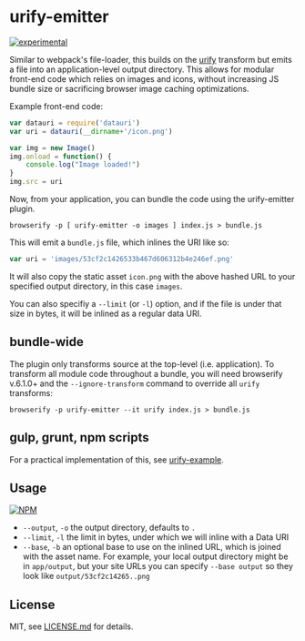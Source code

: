 # urify-emitter

[![experimental](http://badges.github.io/stability-badges/dist/experimental.svg)](http://github.com/badges/stability-badges)

Similar to webpack's file-loader, this builds on the [urify](https://www.npmjs.org/package/urify) transform but emits a file into an application-level output directory. This allows for modular front-end code which relies on images and icons, without increasing JS bundle size or sacrificing browser image caching optimizations. 

Example front-end code:  

```js
var datauri = require('datauri')
var uri = datauri(__dirname+'/icon.png')

var img = new Image()
img.onload = function() {
	console.log("Image loaded!")
}
img.src = uri
```

Now, from your application, you can bundle the code using the urify-emitter plugin.


```browserify -p [ urify-emitter -o images ] index.js > bundle.js```

This will emit a `bundle.js` file, which inlines the URI like so:  

```js
var uri = 'images/53cf2c1426533b467d606312b4e246ef.png'
```

It will also copy the static asset `icon.png` with the above hashed URL to your specified output directory, in this case `images`. 

You can also specifiy a `--limit` (or `-l`) option, and if the file is under that size in bytes, it will be inlined as a regular data URI.

## bundle-wide 

The plugin only transforms source at the top-level (i.e. application). To transform all module code throughout a bundle, you will need browserify v.6.1.0+ and the `--ignore-transform` command to override all `urify` transforms:

```browserify -p urify-emitter --it urify index.js > bundle.js```

## gulp, grunt, npm scripts

For a practical implementation of this, see [urify-example](https://github.com/mattdesl/urify-example).

## Usage

[![NPM](https://nodei.co/npm/urify-emitter.png)](https://nodei.co/npm/urify-emitter/)

- `--output`, `-o` the output directory, defaults to `.`
- `--limit`, `-l` the limit in bytes, under which we will inline with a Data URI
- `--base`, `-b` an optional base to use on the inlined URL, which is joined with the asset name. For example, your local output directory might be in `app/output`, but your site URLs you can specify `--base output` so they look like `output/53cf2c14265..png`

## License

MIT, see [LICENSE.md](http://github.com/mattdesl/urify-emitter/blob/master/LICENSE.md) for details.
